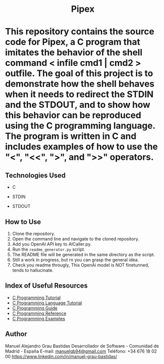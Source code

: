 <h1 align="center"> Pipex <h1> 

 This repository contains the source code for Pipex, a C program that imitates the behavior of the shell command < infile cmd1 | cmd2 > outfile. The goal of this project is to demonstrate how the shell behaves when it needs to redirect the STDIN and the STDOUT, and to show how this behavior can be reproduced using the C programming language. The program is written in C and includes examples of how to use the "<", "<<", ">", and ">>" operators.

## Technologies Used

- C

- STDIN

- STDOUT

## How to Use

1. Clone the repository.
2. Open the command line and navigate to the cloned repository.
3. Add you OpenAI API key to AICaller.py.
4. Run the `readme_generator.py` script.
5. The README file will be generated in the same directory as the script.
6. Still a work in progress, but rn you can grasp the general idea.
7. Check you readme througly, This OpenAi model is NOT finetunned, tends to hallucinate.

## Index of Useful Resources

- [C Programming Tutorial](https://www.programiz.com/c-programming-tutorial)
- [C Programming Language Tutorial](https://www.tutorialspoint.com/cprogramming/)
- [C Programming Guide](https://www.guru99.com/c-programming-tutorial.html)
- [C Programming Reference](https://www.cprogramming.com/tutorial/c-tutorial.html)
- [C Programming Examples](https://www.programiz.com/c-programming/examples)

## Author

Manuel Alejandro Grau Bastidas
Desarrollador de Software - Comunidad de Madrid - España
E-mail: manuelgb94@gmail.com
Teléfono: +34 676 18 02 00
https://www.linkedin.com/in/manuel-grau-bastidas/
